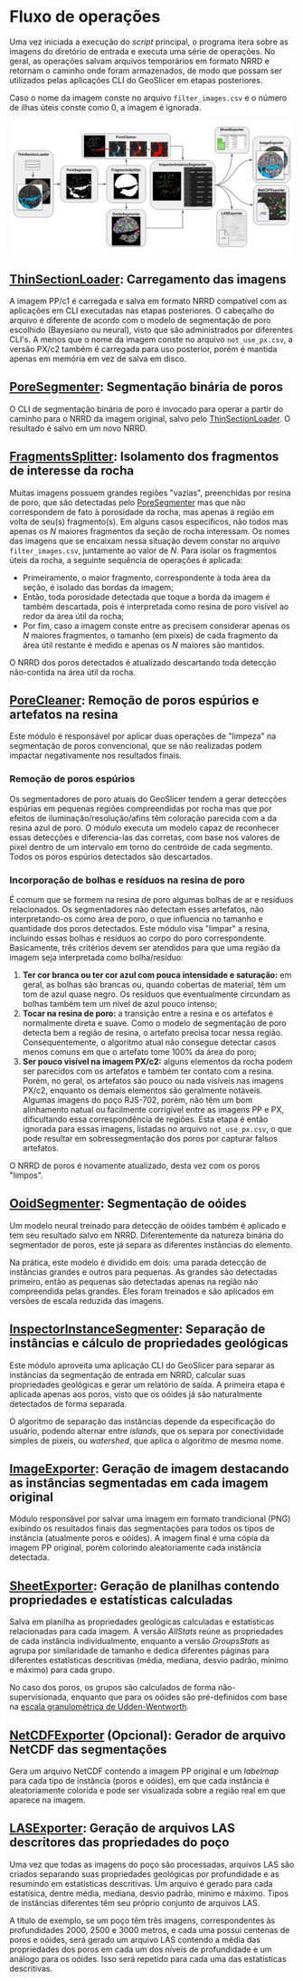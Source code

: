 # Fluxo de operações

Uma vez iniciada a execução do *script* principal, o programa itera sobre as imagens do diretório de entrada e executa uma série de operações. No geral, as operações salvam arquivos temporários em formato NRRD e retornam o caminho onde foram armazenados, de modo que possam ser utilizados pelas aplicações CLI do GeoSlicer em etapas posteriores.


Caso o nome da imagem conste no arquivo `filter_images.csv` e o número de ilhas úteis conste como 0, a imagem é ignorada.


![](overview/overview.png)


## [ThinSectionLoader](ThinSectionLoader.py): Carregamento das imagens


A imagem PP/c1 é carregada e salva em formato NRRD compatível com as aplicações em CLI executadas nas etapas posteriores. O cabeçalho do arquivo é diferente de acordo com o modelo de segmentação de poro escolhido (Bayesiano ou neural), visto que são administrados por diferentes CLI's. A menos que o nome da imagem conste no arquivo `not_use_px.csv`, a versão PX/c2 também é carregada para uso posterior, porém é mantida apenas em memória em vez de salva em disco.  


## [PoreSegmenter](PoreSegmenter.py): Segmentação binária de poros


O CLI de segmentação binária de poro é invocado para operar a partir do caminho para o NRRD da imagem original, salvo pelo [ThinSectionLoader](ThinSectionLoader.py). O resultado é salvo em um novo NRRD.


## [FragmentsSplitter](FragmentsSplitter.py): Isolamento dos fragmentos de interesse da rocha


Muitas imagens possuem grandes regiões "vazias", preenchidas por resina de poro, que são detectadas pelo [PoreSegmenter](PoreSegmenter.py) mas que não correspondem de fato à porosidade da rocha, mas apenas à região em volta de seu(s) fragmento(s). Em alguns casos específicos, não todos mas apenas os *N* maiores fragmentos da seção de rocha interessam. Os nomes das imagens que se encaixam nessa situação devem constar no arquivo `filter_images.csv`, juntamente ao valor de *N*. Para isolar os fragmentos úteis da rocha, a seguinte sequência de operações é aplicada:


* Primeiramente, o maior fragmento, correspondente à toda área da seção, é isolado das bordas da imagem;
* Então, toda porosidade detectada que toque a borda da imagem é também descartada, pois é interpretada como resina de poro visível ao redor da área útil da rocha;
* Por fim, caso a imagem conste entre as precisem considerar apenas os *N* maiores fragmentos, o tamanho (em pixeis) de cada fragmento da área útil restante é medido e apenas os *N* maiores são mantidos.


O NRRD dos poros detectados é atualizado descartando toda detecção não-contida na área  útil da rocha.


## [PoreCleaner](PoreCleaner.py): Remoção de poros espúrios e artefatos na resina


Este módulo é responsável por aplicar duas operações de "limpeza" na segmentação de poros convencional, que se não realizadas podem impactar negativamente nos resultados finais.


### Remoção de poros espúrios


Os segmentadores de poro atuais do GeoSlicer tendem a gerar detecções espúrias em pequenas regiões compreendidas por rocha mas que por efeitos de iluminação/resolução/afins têm coloração parecida com a da resina azul de poro. O módulo executa um modelo capaz de reconhecer essas detecções e diferencia-las das corretas, com base nos valores de pixel dentro de um intervalo em torno do centróide de cada segmento. Todos os poros espúrios detectados são descartados.


### Incorporação de bolhas e resíduos na resina de poro


É comum que se formem na resina de poro algumas bolhas de ar e resíduos relacionados. Os segmentadores não detectam esses artefatos, não interpretando-os como área de poro, o que influencia no tamanho e quantidade dos poros detectados. Este módulo visa "limpar" a resina, incluindo essas bolhas e resíduos ao corpo do poro correspondente. Basicamente, três critérios devem ser atendidos para que uma região da imagem seja interpretada como bolha/resíduo:

1. **Ter cor branca ou ter cor azul com pouca intensidade e saturação:** em geral, as bolhas são brancas ou, quando cobertas de material, têm um tom de azul quase negro. Os resíduos que eventualmente circundam as bolhas também tem um nível de azul pouco intenso;
2. **Tocar na resina de poro:** a transição entre a resina e os artefatos é normalmente direta e suave. Como o modelo de segmentação de poro detecta bem a região de resina, o artefato precisa tocar nessa região. Consequentemente, o algoritmo atual não consegue detectar casos menos comuns em que o artefato tome 100% da área do poro;
3. **Ser pouco visível na imagem PX/c2:** alguns elementos da rocha podem ser parecidos com os artefatos e também ter contato com a resina. Porém, no geral, os artefatos são pouco ou nada visíveis nas imagens PX/c2, enquanto os demais elementos são geralmente notáveis. Algumas imagens do poço RJS-702, porém, não têm um bom alinhamento natual ou facilmente corrigível entre as imagens PP e PX, dificultando essa correspondência de regiões. Esta etapa é então ignorada para essas imagens, listadas no arquivo `not_use_px.csv`, o que pode resultar em sobressegmentação dos poros por capturar falsos artefatos.


O NRRD de poros é novamente atualizado, desta vez com os poros "limpos".


## [OoidSegmenter](OoidSegmenter.py): Segmentação de oóides


Um modelo neural treinado para detecção de oóides também é aplicado e tem seu resultado salvo em NRRD. Diferentemente da natureza binária do segmentador de poros, este já separa as diferentes instâncias do elemento.


Na prática, este modelo é dividido em dois: uma parada detecção de instâncias grandes e outros para pequenas. As grandes são detectadas primeiro, então as pequenas são detectadas apenas na região não compreendida pelas grandes. Eles foram treinados e são aplicados em versões de escala reduzida das imagens.


## [InspectorInstanceSegmenter](InspectorInstanceSegmenter.py): Separação de instâncias e cálculo de propriedades geológicas


Este módulo aproveita uma aplicação CLI do GeoSlicer para separar as instâncias da segmentação de entrada em NRRD, calcular suas propriedades geológicas e gerar um relatório de saída. A primeira etapa é aplicada apenas aos poros, visto que os oóides já são naturalmente detectados de forma separada.


O algoritmo de separação das instâncias depende da especificação do usuário, podendo alternar entre *islands*, que os separa por conectividade simples de pixeis, ou *watershed*, que aplica o algoritmo de mesmo nome.


## [ImageExporter](ImageExporter.py): Geração de imagem destacando as instâncias segmentadas em cada imagem original


Módulo responsável por salvar uma imagem em formato trandicional (PNG) exibindo os resultados finais das segmentações para todos os tipos de instância (atualmente poros e oóides). A imagem final é uma cópia da imagem PP original, porém colorindo aleatoriamente cada instância detectada.


## [SheetExporter](SheetExporter.py): Geração de planilhas contendo propriedades e estatísticas calculadas


Salva em planilha as propriedades geológicas calculadas e estatísticas relacionadas para cada imagem. A versão *AllStats* reúne as propriedades de cada instância individualmente, enquanto a versão *GroupsStats* as agrupa por similaridade de tamanho e dedica diferentes páginas para diferentes estatísticas descritivas (média, mediana, desvio padrão, mínimo e máximo) para cada grupo.


No caso dos poros, os grupos são calculados de forma não-supervisionada, enquanto que para os oóides são pré-definidos com base na [escala granulométrica de Udden-Wentworth](https://mcas-proxyweb.mcas.ms/certificate-checker?login=false&originalUrl=https%3A%2F%2Fpost.geoxnet.com.mcas.ms%2Fescala-granulometrica-de-udden-wentworth%2F%3FMcasTsid%3D28375%23%3A~%3Atext%3DExisten%2520en%2520uso%2520muchas%2520escalas%2520granulom%25C3%25A9tricas%252C%2520pero%2520la%2Cinternacionalmente%2520para%2520la%2520clasificaci%25C3%25B3n%2520granulom%25C3%25A9trica%2520de%2520part%25C3%25ADculas%2520sedimentarias.&McasCSRF=e126bfb0a9bae24ec8c108b1dbb70e32d8beb726fac2630ce517d9f27c73648c).


## [NetCDFExporter](NetCDFExporter.py) (Opcional): Gerador de arquivo NetCDF das segmentações


Gera um arquivo NetCDF contendo a imagem PP original e um *labelmap* para cada tipo de instância (poros e oóides), em que cada instância é aleatoriamente colorida e pode ser visualizada sobre a região real em que aparece na imagem.


## [LASExporter](LASExporter.py): Geração de arquivos LAS descritores das propriedades do poço


Uma vez que todas as imagens do poço são processadas, arquivos LAS são criados separando suas propriedades geológicas por profundidade e as resumindo em estatísticas descritivas. Um arquivo é gerado para cada estatísica, dentre média, mediana, desvio padrão, mínimo e máximo. Tipos de instâncias diferentes têm seu próprio conjunto de arquivos LAS.


A título de exemplo, se um poço têm três imagens, correspondentes às profundidades 2000, 2500 e 3000 metros, e cada uma possui centenas de poros e oóides, será gerado um arquivo LAS contendo a média das propriedades dos poros em cada um dos níveis de profundidade e um análogo para os oóides. Isso será repetido para cada uma das estatísticas descritivas.